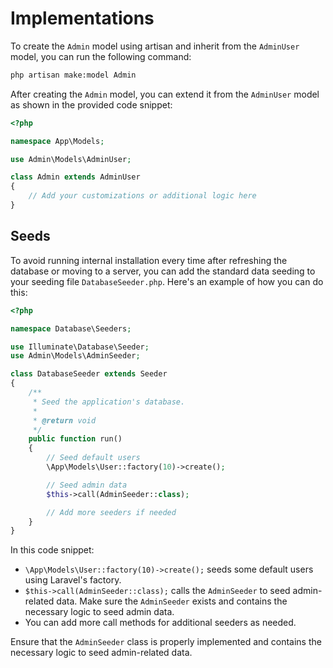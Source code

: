 # Implementations

To create the `Admin` model using artisan and inherit from the `AdminUser` model, you can run the following command:
```bash
php artisan make:model Admin
```
After creating the `Admin` model, you can extend it from the `AdminUser` model as shown in the provided code snippet:
```php
<?php

namespace App\Models;

use Admin\Models\AdminUser;

class Admin extends AdminUser
{
    // Add your customizations or additional logic here
}
```

## Seeds
To avoid running internal installation every time after refreshing the database or moving to a server, you can add the standard data seeding to your seeding file `DatabaseSeeder.php`. Here's an example of how you can do this:
```php
<?php

namespace Database\Seeders;

use Illuminate\Database\Seeder;
use Admin\Models\AdminSeeder;

class DatabaseSeeder extends Seeder
{
    /**
     * Seed the application's database.
     *
     * @return void
     */
    public function run()
    {
        // Seed default users
        \App\Models\User::factory(10)->create();

        // Seed admin data
        $this->call(AdminSeeder::class);

        // Add more seeders if needed
    }
}
```
In this code snippet:

* `\App\Models\User::factory(10)->create();` seeds some default users using Laravel's factory.
* `$this->call(AdminSeeder::class);` calls the `AdminSeeder` to seed admin-related data. Make sure the `AdminSeeder` exists and contains the necessary logic to seed admin data.
* You can add more call methods for additional seeders as needed.

Ensure that the `AdminSeeder` class is properly implemented and contains the necessary logic to seed admin-related data.
